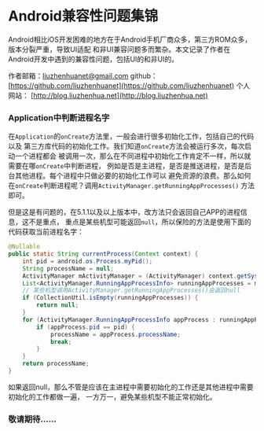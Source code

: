 # Android兼容性问题集锦
Android相比iOS开发困难的地方在于Android手机厂商众多，第三方ROM众多，版本分裂严重，导致UI适配
和非UI兼容问题多而繁杂。本文记录了作者在Android开发中遇到的兼容性问题，包括UI的和非UI的。

作者邮箱：<liuzhenhuanet@gmail.com>  github：[https://github.com/liuzhenhuanet](https://github.com/liuzhenhuanet)  个人网站： [http://blog.liuzhenhua.net](http://blog.liuzhenhua.net)

### Application中判断进程名字
在`Application`的`onCreate`方法里，一般会进行很多初始化工作，包括自己的代码以及
第三方库代码的初始化工作。我们知道`onCreate`方法会被运行多次，每次启动一个进程都会
被调用一次，那么在不同进程中初始化工作肯定不一样，所以就需要在哪`onCreate`中判断进程，
例如是否是主进程，是否是推送进程，是否是后台其他进程。每个进程中只做必要的初始化工作可以
避免资源的浪费。那么如何在`onCreate`判断进程呢？调用`ActivityManager.getRunningAppProcesses()`
方法即可。

但是这是有问题的，在5.1.1以及以上版本中，改方法只会返回自己APP的进程信息，这不是重点，
重点是某些机型可能返回`null`，所以保险的方法是使用下面的代码获取当前进程名字：
```java
@Nullable
public static String currentProcess(Context context) {
    int pid = android.os.Process.myPid();
    String processName = null;
    ActivityManager mActivityManager = (ActivityManager) context.getSystemService(Context.ACTIVITY_SERVICE);
    List<ActivityManager.RunningAppProcessInfo> runningAppProcesses = mActivityManager.getRunningAppProcesses();
    // 某些机型调用ActivityManager.getRunningAppProcesses()会返回null
    if (CollectionUtil.isEmpty(runningAppProcesses)) {
        return null;
    }
    for (ActivityManager.RunningAppProcessInfo appProcess : runningAppProcesses) {
        if (appProcess.pid == pid) {
            processName = appProcess.processName;
            break;
        }
    }
    return processName;
}
```
如果返回null，那么不管是应该在主进程中需要初始化的工作还是其他进程中需要初始化的工作都做一遍，
一方万一，避免某些机型不能正常初始化。

### 敬请期待……